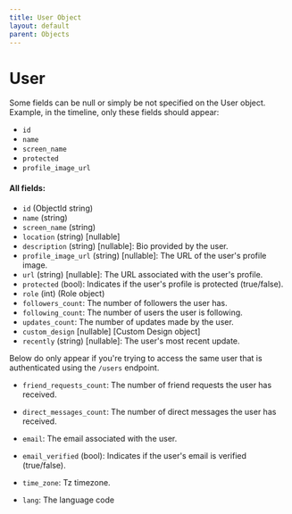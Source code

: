 ```yaml
---
title: User Object
layout: default
parent: Objects
---
```

# User
Some fields can be null or simply be not specified on the User object. Example, in the timeline, only these fields should appear:
*   `id`
*   `name`
*   `screen_name`
*   `protected`
*   `profile_image_url`

#### All fields:

*   `id` (ObjectId string)
*   `name` (string)
*   `screen_name` (string)
*   `location` (string) [nullable]
*   `description` (string) [nullable]: Bio provided by the user.
*   `profile_image_url` (string) [nullable]: The URL of the user's profile image.
*   `url` (string) [nullable]: The URL associated with the user's profile.
*   `protected` (bool): Indicates if the user's profile is protected (true/false).
*   `role` (int) (Role object)
*   `followers_count`: The number of followers the user has.
*   `following_count`: The number of users the user is following.
*   `updates_count`: The number of updates made by the user.
*   `custom_design` [nullable] [Custom Design object]
*   `recently` (string) [nullable]: The user's most recent update.

Below do only appear if you're trying to access the same user that is authenticated using the `/users` endpoint.
*   `friend_requests_count`: The number of friend requests the user has received.
*   `direct_messages_count`: The number of direct messages the user has received.

*   `email`: The email associated with the user.
*   `email_verified` (bool): Indicates if the user's email is verified (true/false).
*   `time_zone`: Tz timezone.
*   `lang`: The language code